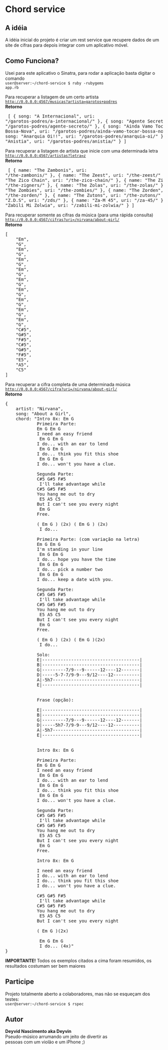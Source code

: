 # Chord service

## A idéia
A idéia inicial do projeto é criar um rest service que recupere dados de um site de cifras para depois integrar com um aplicativo móvel.

## Como Funciona?
Usei para este aplicativo o Sinatra, para rodar a aplicação basta digitar o comando
<br><code>user@server:~/chord-service $ ruby -rubygems app.rb</code>

Para recuperar a listagem de um certo artista
<br><code>http://0.0.0.0:4567/musicas?artista=garotos+podres</code>
<br><b>Retorno</b>
<br><pre>
[
	{
		song: "A Internacional",
		uri: "/garotos-podres/a-internacional/"
	},
	{
		song: "Agente Secreto",
		uri: "/garotos-podres/agente-secreto/"
	},
	{
		song: "Ainda Vamo Tocar Bossa-Nova",
		uri: "/garotos-podres/ainda-vamo-tocar-bossa-nova/"
	},
	{
		song: "Anarquia Oi!!",
		uri: "/garotos-podres/anarquia-oi/"
	},
	{
		song: "Anistia",
		uri: "/garotos-podres/anistia/"
	}
]
</pre>

Para recuperar a listagem de artista que inicie com uma determinada letra
<br><code>http://0.0.0.0:4567/artistas?letra=z</code>
<br><b>Retorno</b>
<br><pre>
[
	{
		name: "The Zambonis",
		uri: "/the-zambonis/"
	},
	{
		name: "The Zeest",
		uri: "/the-zeest/"
	},
	{
		name: "The Zico Chain",
		uri: "/the-zico-chain/"
	},
	{
		name: "The Zigners",
		uri: "/the-zigners/"
	},
	{
		name: "The Zolas",
		uri: "/the-zolas/"
	},
	{
		name: "The Zombies",
		uri: "/the-zombies/"
	},
	{
		name: "The Zorden",
		uri: "/the-zorden/"
	},
	{
		name: "The Zutons",
		uri: "/the-zutons/"
	},
	{
		name: "Z.D.S",
		uri: "/zds/"
	},
	{
		name: "Za-M 45",
		uri: "/za-45/"
	},
	{
		name: "Zabili Mi Zolwia",
		uri: "/zabili-mi-zolwia/"
	}
]
</pre>

Para recuperar somente as cifras da música (para uma rápida consulta)
<br><code>http://0.0.0.0:4567/cifras?uri=/nirvana/about-girl/</code>
<br><b>Retorno</b>
<pre>
[
	"Em",
	"G",
	"Em",
	"G",
	"Em",
	"G",
	"Em",
	"G",
	"Em",
	"G",
	"Em",
	"G",
	"Em",
	"G",
	"Em",
	"G",
	"Em",
	"G",
	"C#5",
	"G#5",
	"F#5",
	"C#5",
	"G#5",
	"F#5",
	"E5",
	"A5",
	"C5"
]
</pre>

Para recuperar a cifra completa de uma determinada música
<br><code>http://0.0.0.0:4567/cifra?uri=/nirvana/about-girl/</code>
<br><b>Retorno</b>
<pre>
{
	artist: "Nirvana",
	song: "About a Girl",
	chord: "Intro 8x: Em G
			Primeira Parte:
			Em G Em G
			I need an easy friend
			 Em G Em G
			I do... with an ear to lend
			 Em G Em G
			I do... think you fit this shoe
			 Em G Em G
			I do... won't you have a clue.

			Segunda Parte:
			C#5 G#5 F#5
			 I'll take advantage while
			C#5 G#5 F#5
			You hang me out to dry
			 E5 A5 C5
			But I can't see you every night
			 Em G
			Free.

			( Em G ) (2x) ( Em G ) (2x)
			 I do...

			Primeira Parte: (com variação na letra)
			Em G Em G
			I'm standing in your line
			 Em G Em G
			I do... hope you have the time
			 Em G Em G
			I do... pick a number two
			 Em G Em G
			I do... keep a date with you.

			Segunda Parte:
			C#5 G#5 F#5
			 I'll take advantage while
			C#5 G#5 F#5
			You hang me out to dry
			 E5 A5 C5
			But I can't see you every night
			 Em G
			Free.

			( Em G ) (2x) ( Em G )(2x)
			 I do...

			Solo:
			E|-------------------------------------|
			B|-------------------------------------|
			G|---------7/9---9------12----12-------|
			D|-----5-7-7/9-9---9/12----12----------|
			A|-5h7---------------------------------|
			E|-------------------------------------|


			Frase (opção):

			E|-------------------------------------|
			B|-------------------------------------|
			G|---------7/9---9------12----12-------|
			D|-----5h7-7/9-9---9/12----12----------|
			A|-5h7---------------------------------|
			E|-------------------------------------|


			Intro 8x: Em G

			Primeira Parte:
			Em G Em G
			I need an easy friend
			 Em G Em G
			I do... with an ear to lend
			 Em G Em G
			I do... think you fit this shoe
			 Em G Em G
			I do... won't you have a clue.

			Segunda Parte:
			C#5 G#5 F#5
			 I'll take advantage while
			C#5 G#5 F#5
			You hang me out to dry
			 E5 A5 C5
			But I can't see you every night
			 Em G
			Free.

			Intro 8x: Em G

			I need an easy friend
			I do... with an ear to lend
			I do... think you fit this shoe
			I do... won't you have a clue.

			C#5 G#5 F#5
			 I'll take advantage while
			C#5 G#5 F#5
			You hang me out to dry
			 E5 A5 C5
			But I can't see you every night

			( Em G )(2x)

			 Em G Em G
			 I do... (4x)"
}
</pre>

<p><b>IMPORTANTE!</b> Todos os exemplos citados a cima foram resumidos, os resultados costumam ser bem maiores</p>

## Participe
Projeto totalmente aberto a colaboradores, mas não se esqueçam dos testes:
<br><code>user@server:~/chord-service $ rspec</code>

## Autor
<b>Deyvid Nascimento aka Deyvin</b>
<br>Pseudo-músico arrumando um jeito de divertir as 
<br>pessoas com um violão e um iPhone ;)